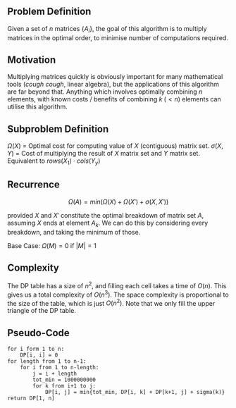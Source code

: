 ## Problem Definition
Given a set of $n$ matrices {$A_i$}, the goal of this algorithm is to multiply matrices in the optimal order, to minimise number of computations required.

## Motivation
Multiplying matrices quickly is obviously important for many mathematical tools (_cough cough_, linear algebra), but the applications of this algorithm are far beyond that. Anything which involves optimally combining $n$ elements, with known costs / benefits of combining $k\; (< n)$ elements can utilise this algorithm.   

## Subproblem Definition
$\Omega(X)$ = Optimal cost for computing value of $X$ (contiguous) matrix set.
$\sigma(X, Y)$ = Cost of multiplying the result of $X$ matrix set and $Y$ matrix set. Equivalent to $rows(X_1) \cdot cols(Y_y)$

## Recurrence 

$$\Omega(A) = min(\Omega(X) + \Omega(X') + \sigma(X,X'))$$

provided $X$ and $X'$ constitute the optimal breakdown of matrix set $A$, assuming $X$ ends at element $A_k$. We can do this by considering every breakdown, and taking the minimum of those. 

Base Case: $\Omega(M) = 0$ if $|M| = 1$

## Complexity
The DP table has a size of $n^2$, and filling each cell takes a time of $O(n)$. This gives us a total complexity of $O(n^3)$. The space complexity is proportional to the size of the table, which is just $O(n^2)$.  Note that we only fill the upper triangle of the DP table.

## Pseudo-Code
```
for i form 1 to n:
	DP[i, i] = 0 
for length from 1 to n-1:
	for i from 1 to n-length:
		j = i + length
		tot_min = 1000000000
		for k from i+1 to j:
			DP[i, j] = min{tot_min, DP[i, k] + DP[k+1, j] + sigma(k)}
return DP[1, n]
```
